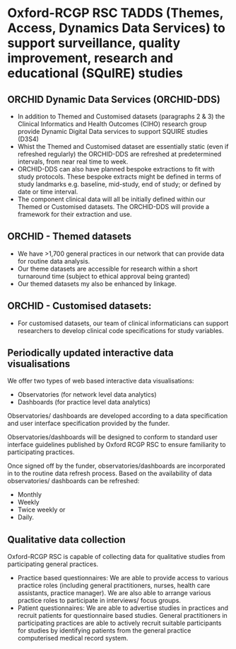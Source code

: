 # Oxford-RCGP RSC TADDS (Themes, Access, Dynamics Data Services) to support surveillance, quality improvement, research and educational (SQuIRE) studies

## ORCHID Dynamic Data Services (ORCHID-DDS)
* In addition to Themed and Customised datasets (paragraphs 2 & 3) the Clinical Informatics and Health Outcomes (CIHO) research group provide Dynamic Digital Data services to support SQUIRE studies (D3S4)
* Whist the Themed and Customised dataset are essentially static (even if refreshed regularly) the ORCHID-DDS are refreshed at predetermined intervals, from near real time to week.
* ORCHID-DDS can also have planned bespoke extractions to fit with study protocols.  These bespoke extracts might be defined in terms of study landmarks e.g. baseline, mid-study, end of study; or defined by date or time interval.
* The component clinical data will all be initially defined within our Themed or Customised datasets.  The ORCHID-DDS will provide a framework for their extraction and use.  

## ORCHID - Themed datasets

* We have >1,700 general practices in our network that can provide data for routine data analysis. 
* Our theme datasets are accessible for research within a short turnaround time (subject to ethical approval being granted)
* Our themed datasets my also be enhanced by linkage. 

## ORCHID - Customised datasets:
* For customised datasets, our team of clinical informaticians can support researchers to develop clinical code specifications for study variables.   


## Periodically updated interactive data visualisations
We offer two types of web based interactive data visualisations: 
*	Observatories (for network level data analytics)
*	Dashboards (for practice level data analytics)

Observatories/ dashboards are developed according to a data specification and user interface specification provided by the funder. 

Observatories/dashboards will  be designed to conform to standard user interface guidelines published by Oxford RCGP RSC to ensure familiarity to participating practices.

Once signed off by the funder, observatories/dashboards are incorporated in to the routine data refresh process.  Based on the availability of data observatories/ dashboards can be refreshed:
*	Monthly
*	Weekly
*	Twice weekly or
*	Daily.

## Qualitative data collection
Oxford-RCGP RSC is capable of collecting data for qualitative studies from participating general practices. 
*	Practice based questionnaires: We are able to provide access to various practice roles (including general practitioners, nurses, health care assistants, practice manager). We are also able to arrange various practice roles to participate in interviews/ focus groups. 
*	Patient questionnaires: We are able to advertise studies in practices and recruit patients for questionnaire based studies. General practitioners in participating practices are able to actively recruit suitable participants for studies by identifying patients from the general practice computerised medical record system.  
